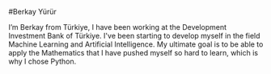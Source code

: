 
#Berkay Yürür

I’m Berkay from Türkiye, I have been working at the Development Investment Bank of Türkiye. I've been starting to develop myself in the field Machine Learning and Artificial Intelligence. My ultimate goal is to be able to apply the Mathematics that I have pushed myself so hard to learn, which is why I chose Python.

